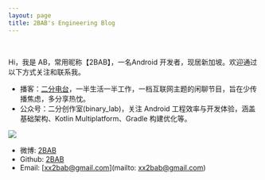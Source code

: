 ```yaml
---
layout: page
title: 2BAB's Engineering Blog
---
```


<br>

Hi，我是 AB，常用昵称【2BAB】，一名Android 开发者，现居新加坡。欢迎通过以下方式关注和联系我。

- 播客：[二分电台](https://binary.2bab.me/)，一半生活一半工作，一档互联网主题的闲聊节目，旨在少传播焦虑，多分享热忱。
- 公众号：二分创作室(binary_lab)，关注 Android 工程效率与开发体验，涵盖基础架构、Kotlin Multiplatform、Gradle 构建优化等。

![](https://2bab-images.lastmayday.com/blog/qrcode_for_gh_3fca54314805_258.jpg?imageslim)

- 微博: [2BAB](https://weibo.com/2bab)
- Github: [2BAB](https://2bab.me/)
- Email: [xx2bab@gmail.com](mailto: xx2bab@gmail.com)

